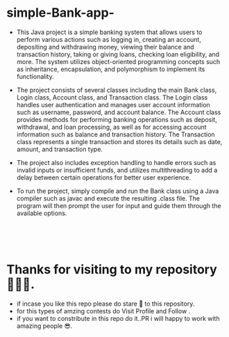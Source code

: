 # simple-Bank-app-

- This Java project is a simple banking system that allows users to perform various actions such as logging in, creating an account, depositing and withdrawing money, viewing their balance and transaction history, taking or giving loans, checking loan eligibility, and more. The system utilizes object-oriented programming concepts such as inheritance, encapsulation, and polymorphism to implement its functionality.

- The project consists of several classes including the main Bank class, Login class, Account class, and Transaction class. The Login class handles user authentication and manages user account information such as username, password, and account balance. The Account class provides methods for performing banking operations such as deposit, withdrawal, and loan processing, as well as for accessing account information such as balance and transaction history. The Transaction class represents a single transaction and stores its details such as date, amount, and transaction type.

- The project also includes exception handling to handle errors such as invalid inputs or insufficient funds, and utilizes multithreading to add a delay between certain operations for better user experience.

- To run the project, simply compile and run the Bank class using a Java compiler such as javac and execute the resulting .class file. The program will then prompt the user for input and guide them through the available options.

<br/><br/><br/>

# Thanks for visiting to my repository 💖😍🌟.

- if incase you like this repo please do stare 🌟 to this repository.
- for this types of amzing contests do Visit Profile and Follow .
- if you want to constribute in this repo do it..PR i will happy to work with amazing people 😎.

<br> <br> <br> <br> <br>
